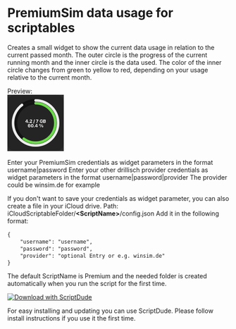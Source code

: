 # PremiumSim data usage for scriptables
Creates a small widget to show the current data usage in relation to the current passed month.
The outer circle is the progress of the current running month and the inner circle is the data used.
The color of the inner circle changes from green to yellow to red, depending on your usage relative to the current month.

Preview:<br/>
<img src="https://github.com/BergenSoft/scriptable_premiumsim/raw/main/Preview.jpg" height="128" />


Enter your PremiumSim credentials as widget parameters in the format username|password
Enter your other drillisch provider credentials as widget parameters in the format username|password|provider
The provider could be winsim.de for example

If you don't want to save your credentials as widget parameter, you can also create a file in your iCloud drive.
Path: iCloudScriptableFolder/**&lt;ScriptName&gt;**/config.json
Add it in the following format:

    {
        "username": "username",
        "password": "password",
        "provider": "optional Entry or e.g. winsim.de"
    }

The default ScriptName is Premium and the needed folder is created automatically when you run the script for the first time.

[![Download with ScriptDude](https://scriptdu.de/download.svg)](https://scriptdu.de/?name=PremiumSim&source=https%3A%2F%2Fraw.githubusercontent.com%2FBergenSoft%2Fscriptable_premiumsim%2Fmain%2Fsrc%2FPremiumSim.js&docs=https%3A%2F%2Fgithub.com%2FBergenSoft%2Fscriptable_premiumsim&color=pink&icon=broadcast-tower%3B%0A%2F%2F%20share-sheet-inputs%3A%20plain-text%3B#installation)

For easy installing and updating you can use ScriptDude. Please follow install instructions if you use it the first time.
